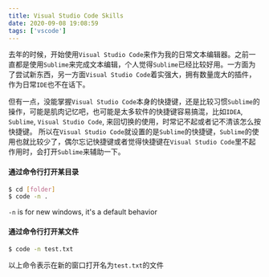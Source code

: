 ```yaml
---
title: Visual Studio Code Skills
date: 2020-09-08 19:08:59
tags: ['vscode']
---
```


去年的时候，开始使用`Visual Studio Code`来作为我的日常文本编辑器。之前一直都是使用`Sublime`来完成文本编辑，个人觉得`Sublime`已经比较好用。一方面为了尝试新东西，另一方面`Visual Studio Code`着实强大，拥有数量庞大的插件，作为日常`IDE`也不在话下。

<!--more-->
但有一点，没能掌握`Visual Studio Code`本身的快捷键，还是比较习惯`Sublime`的操作，可能是肌肉记忆吧，也可能是太多软件的快捷键容易搞混，比如`IDEA`, `Sublime`, `Visual Studio Code`, 来回切换的使用，时常记不起或者记不清该怎么按快捷键。 所以在`Visual Studio Code`就设置的是`Sublime`的快捷键，`Sublime`的使用也就比较少了，偶尔忘记快捷键或者觉得快捷键在`Visual Studio Code`里不起作用时，会打开`Sublime`来辅助一下。

#### 通过命令行打开某目录
```sh
$ cd [folder]
$ code -n .
```
`-n` is for new windows, it's a default behavior

#### 通过命令行打开某文件
```sh
$ code -n test.txt
```
以上命令表示在新的窗口打开名为`test.txt`的文件